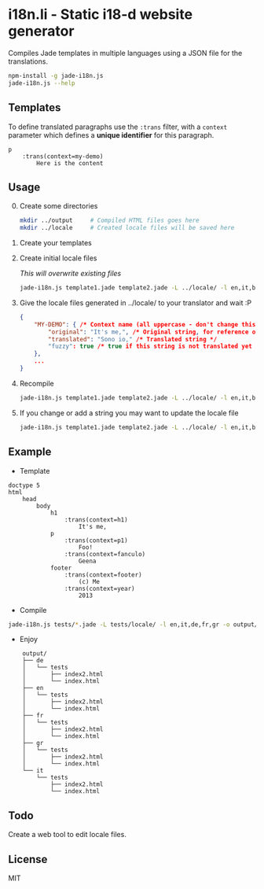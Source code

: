 # i18n.li - Static i18-d website generator #
Compiles Jade templates in multiple languages using a JSON file for the translations.


```bash
npm-install -g jade-i18n.js
jade-i18n.js --help
```

## Templates ##

To define translated paragraphs use the ```:trans``` filter, with a ```context``` parameter which defines a **unique identifier** for this paragraph.

```
p
	:trans(context=my-demo)
		Here is the content
```


## Usage ##

0. Create some directories

	```bash
	mkdir ../output 	# Compiled HTML files goes here
	mkdir ../locale		# Created locale files will be saved here
	```

1. Create your templates
2. Create initial locale files

	*This will overwrite existing files*

	```bash
	jade-i18n.js template1.jade template2.jade -L ../locale/ -l en,it,br -o ../output/ --init --update
	```

3. Give the locale files generated in ../locale/ to your translator and wait :P
	
	```json
	{
		"MY-DEMO": { /* Context name (all uppercase - don't change this) */
			"original": "It's me,", /* Original string, for reference only */
			"translated": "Sono io," /* Translated string */
			"fuzzy": true /* true if this string is not translated yet */
		},
		...
	}
	```

4. Recompile

	```bash
	jade-i18n.js template1.jade template2.jade -L ../locale/ -l en,it,br -o ../output/
	```

5. If you change or add a string you may want to update the locale file

	```bash
	jade-i18n.js template1.jade template2.jade -L ../locale/ -l en,it,br -o ../output/ --update
	```

## Example ##

* Template

```jade
doctype 5
html
	head
		body
			h1 
				:trans(context=h1)
					It's me,
			p
				:trans(context=p1)
					Foo!
				:trans(context=fanculo)
					Geena
			footer
				:trans(context=footer)
					(c) Me
				:trans(context=year)
					2013
```

* Compile

```bash
jade-i18n.js tests/*.jade -L tests/locale/ -l en,it,de,fr,gr -o output/ --init --update
```

* Enjoy

```
    output/
    ├── de
    │   └── tests
    │       ├── index2.html
    │       └── index.html
    ├── en
    │   └── tests
    │       ├── index2.html
    │       └── index.html
    ├── fr
    │   └── tests
    │       ├── index2.html
    │       └── index.html
    ├── gr
    │   └── tests
    │       ├── index2.html
    │       └── index.html
    └── it
        └── tests
            ├── index2.html
            └── index.html
```

## Todo ##
Create a web tool to edit locale files.


## License ##
MIT



